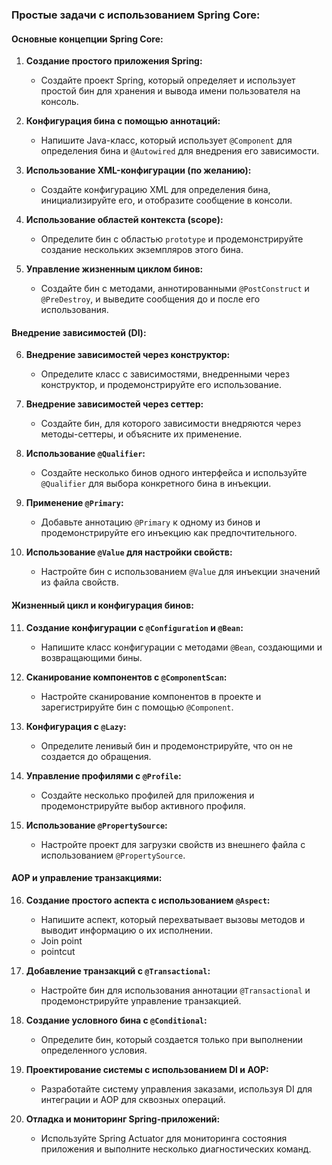 ### Простые задачи с использованием Spring Core:

#### Основные концепции Spring Core:

1. **Создание простого приложения Spring:**
    - Создайте проект Spring, который определяет и использует простой бин для хранения и вывода имени пользователя на
      консоль.

2. **Конфигурация бина с помощью аннотаций:**
    - Напишите Java-класс, который использует `@Component` для определения бина и `@Autowired` для внедрения его
      зависимости.

3. **Использование XML-конфигурации (по желанию):**
    - Создайте конфигурацию XML для определения бина, инициализируйте его, и отобразите сообщение в консоли.

4. **Использование областей контекста (scope):**
    - Определите бин с областью `prototype` и продемонстрируйте создание нескольких экземпляров этого бина.

5. **Управление жизненным циклом бинов:**
    - Создайте бин с методами, аннотированными `@PostConstruct` и `@PreDestroy`, и выведите сообщения до и после его
      использования.

#### Внедрение зависимостей (DI):

6. **Внедрение зависимостей через конструктор:**
    - Определите класс с зависимостями, внедренными через конструктор, и продемонстрируйте его использование.

7. **Внедрение зависимостей через сеттер:**
    - Создайте бин, для которого зависимости внедряются через методы-сеттеры, и объясните их применение.

8. **Использование `@Qualifier`:**
    - Создайте несколько бинов одного интерфейса и используйте `@Qualifier` для выбора конкретного бина в инъекции.

9. **Применение `@Primary`:**
    - Добавьте аннотацию `@Primary` к одному из бинов и продемонстрируйте его инъекцию как предпочтительного.

10. **Использование `@Value` для настройки свойств:**
    - Настройте бин с использованием `@Value` для инъекции значений из файла свойств.

#### Жизненный цикл и конфигурация бинов:

11. **Создание конфигурации с `@Configuration` и `@Bean`:**
    - Напишите класс конфигурации с методами `@Bean`, создающими и возвращающими бины.

12. **Сканирование компонентов с `@ComponentScan`:**
    - Настройте сканирование компонентов в проекте и зарегистрируйте бин с помощью `@Component`.

13. **Конфигурация с `@Lazy`:**
    - Определите ленивый бин и продемонстрируйте, что он не создается до обращения.

14. **Управление профилями с `@Profile`:**
    - Создайте несколько профилей для приложения и продемонстрируйте выбор активного профиля.

15. **Использование `@PropertySource`:**
    - Настройте проект для загрузки свойств из внешнего файла с использованием `@PropertySource`.

#### AOP и управление транзакциями:

16. **Создание простого аспекта с использованием `@Aspect`:**
    - Напишите аспект, который перехватывает вызовы методов и выводит информацию о их исполнении.
    - Join point
    - pointcut


17. **Добавление транзакций с `@Transactional`:**
    - Настройте бин для использования аннотации `@Transactional` и продемонстрируйте управление транзакцией.

18. **Создание условного бина с `@Conditional`:**
    - Определите бин, который создается только при выполнении определенного условия.

19. **Проектирование системы с использованием DI и AOP:**
    - Разработайте систему управления заказами, используя DI для интеграции и AOP для сквозных операций.

20. **Отладка и мониторинг Spring-приложений:**
    - Используйте Spring Actuator для мониторинга состояния приложения и выполните несколько диагностических команд.